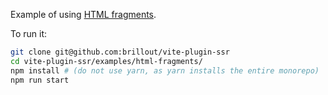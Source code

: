 Example of using [HTML fragments](https://vite-plugin-ssr.com/escapeInject#html-fragments).

To run it:

```bash
git clone git@github.com:brillout/vite-plugin-ssr
cd vite-plugin-ssr/examples/html-fragments/
npm install # (do not use yarn, as yarn installs the entire monorepo)
npm run start
```
